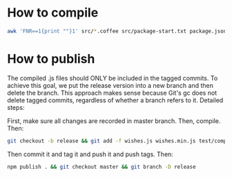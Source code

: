 # How to compile

```bash
awk 'FNR==1{print ""}1' src/*.coffee src/package-start.txt package.json src/package-end.txt | node_modules/coffee-script/bin/coffee -cs > wishes.js && node_modules/uglify-js/bin/uglifyjs wishes.js -o wishes.min.js -m --screw-ie8 --comments && awk 'FNR==1{print ""}1' test/*.coffee | node_modules/coffee-script/bin/coffee -cs > test/compiled.js && awk 'FNR==1{print ""}1' integration-test/*.coffee | node_modules/coffee-script/bin/coffee -cs > integration-test/compiled.js
```

# How to publish

The compiled .js files should ONLY be included in the tagged commits. To achieve this goal, we put the release version into a new branch and then delete the branch. This approach makes sense because Git's gc does not delete tagged commits, regardless of whether a branch refers to it. Detailed steps:

First, make sure all changes are recorded in master branch. Then, compile. Then:

```bash
git checkout -b release && git add -f wishes.js wishes.min.js test/compiled.js integration-test/compiled.js
```

Then commit it and tag it and push it and push tags. Then:

```bash
npm publish . && git checkout master && git branch -D release
```
